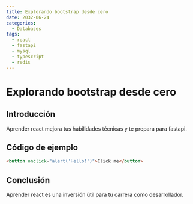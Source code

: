 ```yaml
---
title: Explorando bootstrap desde cero
date: 2032-06-24
categories:
  - Databases
tags:
  - react
  - fastapi
  - mysql
  - typescript
  - redis
---
```


# Explorando bootstrap desde cero

## Introducción

Aprender react mejora tus habilidades técnicas y te prepara para fastapi.

## Código de ejemplo

```html
<button onclick="alert('Hello!')">Click me</button>
```

## Conclusión

Aprender react es una inversión útil para tu carrera como desarrollador.